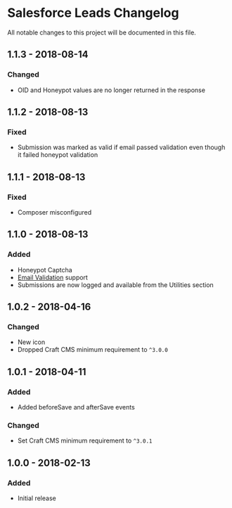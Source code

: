 # Salesforce Leads Changelog

All notable changes to this project will be documented in this file.

## 1.1.3 - 2018-08-14

### Changed
- OID and Honeypot values are no longer returned in the response

## 1.1.2 - 2018-08-13

### Fixed
- Submission was marked as valid if email passed validation even though it failed honeypot validation

## 1.1.1 - 2018-08-13

### Fixed
- Composer misconfigured

## 1.1.0 - 2018-08-13

### Added
- Honeypot Captcha
- [Email Validation](https://github.com/lukeyouell/craft-emailvalidator) support
- Submissions are now logged and available from the Utilities section

## 1.0.2 - 2018-04-16

### Changed
- New icon
- Dropped Craft CMS minimum requirement to `^3.0.0`

## 1.0.1 - 2018-04-11

### Added
- Added beforeSave and afterSave events

### Changed
- Set Craft CMS minimum requirement to `^3.0.1`

## 1.0.0 - 2018-02-13

### Added
- Initial release
